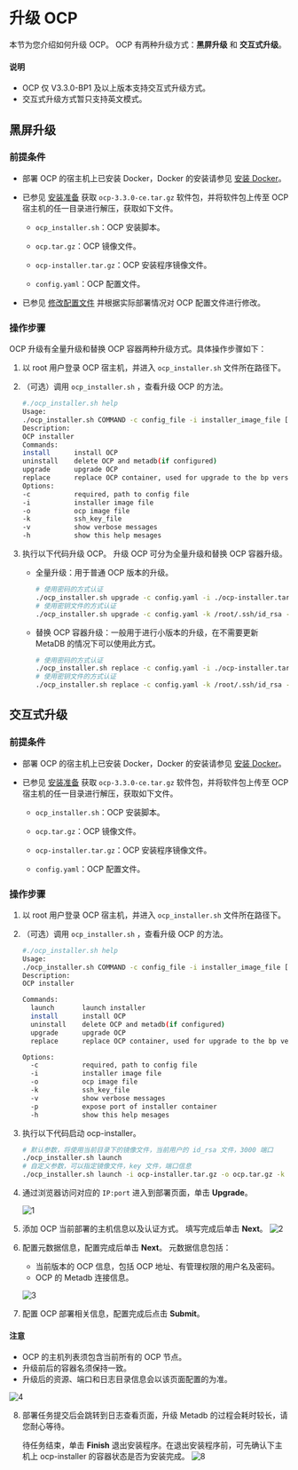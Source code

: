 # 升级 OCP

本节为您介绍如何升级 OCP。
OCP 有两种升级方式：**黑屏升级** 和 **交互式升级**。

  <main id="notice" type='explain'>
    <h4>说明</h4>
    <ul>
    <li>OCP 仅 V3.3.0-BP1 及以上版本支持交互式升级方式。</li>
    <li>交互式升级方式暂只支持英文模式。</li>
    </ul>
  </main>

## 黑屏升级

### 前提条件

* 部署 OCP 的宿主机上已安装 Docker，Docker 的安装请参见 [安装 Docker](9.deploy-appendix/1.install-docker.md)。

* 已参见 [安装准备](4.installation-preparation.md) 获取 `ocp-3.3.0-ce.tar.gz` 软件包，并将软件包上传至 OCP 宿主机的任一目录进行解压，获取如下文件。

  * `ocp_installer.sh`：OCP 安装脚本。

  * `ocp.tar.gz`：OCP 镜像文件。

  * `ocp-installer.tar.gz`：OCP 安装程序镜像文件。

  * `config.yaml`：OCP 配置文件。
  
* 已参见 [修改配置文件](5.modify-conf-file.md) 并根据实际部署情况对 OCP 配置文件进行修改。

### 操作步骤

OCP 升级有全量升级和替换 OCP 容器两种升级方式。具体操作步骤如下：

1. 以 root 用户登录 OCP 宿主机，并进入 `ocp_installer.sh` 文件所在路径下。

2. （可选）调用 `ocp_installer.sh` ，查看升级 OCP 的方法。

   ```bash
   #./ocp_installer.sh help
   Usage:
   ./ocp_installer.sh COMMAND -c config_file -i installer_image_file [-o ocp_image_file] [-k ssh_key_file] [-v] [-h]
   Description:
   OCP installer
   Commands:
   install      install OCP
   uninstall    delete OCP and metadb(if configured)
   upgrade      upgrade OCP
   replace      replace OCP container, used for upgrade to the bp version, or just restart
   Options:
   -c           required, path to config file
   -i           installer image file
   -o           ocp image file
   -k           ssh_key_file
   -v           show verbose messages
   -h           show this help mesages
   ```

3. 执行以下代码升级 OCP。
   升级 OCP 可分为全量升级和替换 OCP 容器升级。

    * 全量升级：用于普通 OCP 版本的升级。

        ```bash
        # 使用密码的方式认证
        ./ocp_installer.sh upgrade -c config.yaml -i ./ocp-installer.tar.gz -o ./ocp.tar.gz
        # 使用密钥文件的方式认证
        ./ocp_installer.sh upgrade -c config.yaml -k /root/.ssh/id_rsa -i ./ocp-installer.tar.gz -o ./ocp.tar.gz
        ```

    * 替换 OCP 容器升级：一般用于进行小版本的升级，在不需要更新 MetaDB 的情况下可以使用此方式。

        ```bash
        # 使用密码的方式认证
        ./ocp_installer.sh replace -c config.yaml -i ./ocp-installer.tar.gz -o ./ocp.tar.gz
        # 使用密钥文件的方式认证
        ./ocp_installer.sh replace -c config.yaml -k /root/.ssh/id_rsa -i ./ocp-installer.tar.gz -o ./ocp.tar.gz
        ```

## 交互式升级

### 前提条件

* 部署 OCP 的宿主机上已安装 Docker，Docker 的安装请参见 [安装 Docker](9.deploy-appendix/1.install-docker.md)。

* 已参见 [安装准备](4.installation-preparation.md) 获取 `ocp-3.3.0-ce.tar.gz` 软件包，并将软件包上传至 OCP 宿主机的任一目录进行解压，获取如下文件。

  * `ocp_installer.sh`：OCP 安装脚本。

  * `ocp.tar.gz`：OCP 镜像文件。

  * `ocp-installer.tar.gz`：OCP 安装程序镜像文件。

  * `config.yaml`：OCP 配置文件。

### 操作步骤

1. 以 root 用户登录 OCP 宿主机，并进入 `ocp_installer.sh` 文件所在路径下。

2. （可选）调用 `ocp_installer.sh` ，查看升级 OCP 的方法。

   ```bash
   #./ocp_installer.sh help
   Usage:
   ./ocp_installer.sh COMMAND -c config_file -i installer_image_file [-o ocp_image_file] [-k ssh_key_file] [-v] [-h]
   Description:
   OCP installer

   Commands:
     launch       launch installer
     install      install OCP
     uninstall    delete OCP and metadb(if configured)
     upgrade      upgrade OCP
     replace      replace OCP container, used for upgrade to the bp version, or just restart

   Options:
     -c           required, path to config file
     -i           installer image file
     -o           ocp image file
     -k           ssh_key_file
     -v           show verbose messages
     -p           expose port of installer container
     -h           show this help mesages
   ```

3. 执行以下代码启动 ocp-installer。

   ```bash
   # 默认参数，将使用当前目录下的镜像文件，当前用户的 id_rsa 文件，3000 端口
   ./ocp_installer.sh launch
   # 自定义参数，可以指定镜像文件，key 文件，端口信息
   ./ocp_installer.sh launch -i ocp-installer.tar.gz -o ocp.tar.gz -k /root/.ssh/id_rsa -p 3000
   ```

4. 通过浏览器访问对应的 `IP:port` 进入到部署页面，单击 **Upgrade**。

   ![1](https://obbusiness-private.oss-cn-shanghai.aliyuncs.com/doc/img/ocp/%E7%99%BB%E5%BD%95OCP.png)

5. 添加 OCP 当前部署的主机信息以及认证方式。
   填写完成后单击 **Next**。
   ![2](https://obbusiness-private.oss-cn-shanghai.aliyuncs.com/doc/img/ocp/%E6%B7%BB%E5%8A%A0%E4%B8%BB%E6%9C%BA%E4%BF%A1%E6%81%AF.png)

6. 配置元数据信息，配置完成后单击 **Next**。
   元数据信息包括：
   * 当前版本的 OCP 信息，包括 OCP 地址、有管理权限的用户名及密码。
   * OCP 的 Metadb 连接信息。

    ![3](https://obbusiness-private.oss-cn-shanghai.aliyuncs.com/doc/img/ocp/%E9%85%8D%E7%BD%AE%E5%85%83%E6%95%B0%E6%8D%AE%E4%BF%A1%E6%81%AF.png)

7. 配置 OCP 部署相关信息，配置完成后点击 **Submit**。

  <main id="notice" type='notice'>
    <h4>注意</h4>
    <ul>
    <li>OCP 的主机列表须包含当前所有的 OCP 节点。</li>
    <li>升级前后的容器名须保持一致。</li>
    <li>升级后的资源、端口和日志目录信息会以该页面配置的为准。</li>
    </ul>
  </main>

   ![4](https://obbusiness-private.oss-cn-shanghai.aliyuncs.com/doc/img/ocp/OCP%E9%83%A8%E7%BD%B2%E7%9B%B8%E5%85%B3%E4%BF%A1%E6%81%AF.png)

8. 部署任务提交后会跳转到日志查看页面，升级 Metadb 的过程会耗时较长，请您耐心等待。

   待任务结束，单击 **Finish** 退出安装程序。在退出安装程序前，可先确认下主机上 ocp-installer 的容器状态是否为安装完成。
   ![8](https://obbusiness-private.oss-cn-shanghai.aliyuncs.com/doc/img/ocp/%E6%8F%90%E4%BA%A4%E4%BB%BB%E5%8A%A1.png)
